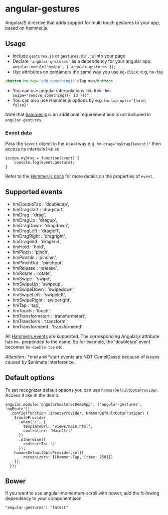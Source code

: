 # angular-gestures

AngularJS directive that adds support for multi touch gestures to your app, based on hammer.js.

## Usage

* Include `gestures.js` or `gestures.min.js` into your page
* Declare `'angular-gestures'` as a dependency for your angular app: `angular.module('myApp', ['angular-gestures']);`
* Use attributes on containers the same way you use `ng-click`: e.g. `hm-tap`
```HTML
<button hm-tap="add_something()">Tap me</button>
```
* You can use angular interpolations like this : `hm-swipe="remove_something({{ id }})"`
* You can also use Hammer.js options by e.g. `hm-tap-opts="{hold: false}"`

Note that [hammer.js](http://hammerjs.github.io/) is an additional requirement and is not included in `angular-gestures`.

### Event data

Pass the `$event` object in the usual way e.g. `hm-drag="myDrag($event)"` then access its internals like so:
```JS
$scope.myDrag = function(event) {
	console.log(event.gesture);
}
```
Refer to the [Hammer.js docs](https://github.com/EightMedia/hammer.js/wiki/Getting-Started) for more details on the properties of `event`.

## Supported events


* hmDoubleTap : 'doubletap',
* hmDragstart : 'dragstart',
* hmDrag : 'drag',
* hmDragUp : 'dragup',
* hmDragDown : 'dragdown',
* hmDragLeft : 'dragleft',
* hmDragRight : 'dragright',
* hmDragend : 'dragend',
* hmHold : 'hold',
* hmPinch : 'pinch',
* hmPinchIn : 'pinchin',
* hmPinchOut : 'pinchout',
* hmRelease : 'release',
* hmRotate : 'rotate',
* hmSwipe : 'swipe',
* hmSwipeUp : 'swipeup',
* hmSwipeDown : 'swipedown',
* hmSwipeLeft : 'swipeleft',
* hmSwipeRight : 'swiperight',
* hmTap : 'tap',
* hmTouch : 'touch',
* hmTransformstart : 'transformstart',
* hmTransform : 'transform',
* hmTransformend : 'transformend'


All [Hammerjs events](https://github.com/EightMedia/hammer.js/wiki/Getting-Started) are supported. The corresponding Angularjs attribute has `hm-` prepended to the name. So for example, the 'doubletap' event becomes `hm-double-tap` etc.

*Attention* : *end and *start events are NOT CamelCased because of issues caused by $animate interference.

## Default options
To set recognizer default options you can use `hammerDefaultOptsProvider`. Access it like in the demo:

```
angular.module('angularGesturesDemoApp', ['angular-gestures', 'ngRoute'])
  .config(function ($routeProvider, hammerDefaultOptsProvider) {
    $routeProvider
      .when('/', {
        templateUrl: 'views/main.html',
        controller: 'MainCtrl'
      })
      .otherwise({
        redirectTo: '/'
      });
    hammerDefaultOptsProvider.set({
        recognizers: [[Hammer.Tap, {time: 250}]]
    });
  });
```

## Bower
If you want to use angular-momentum-scroll with bower, add the following dependency to your component.json

`"angular-gestures": "latest"`
